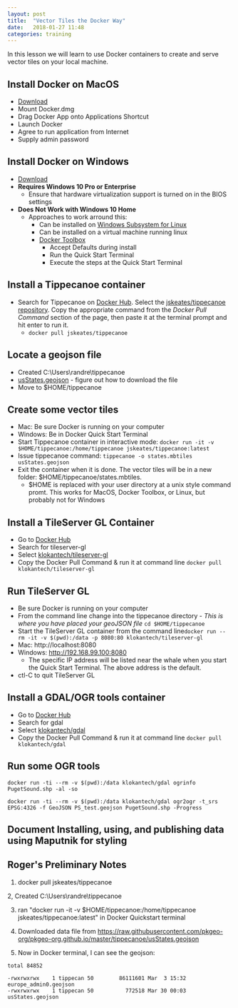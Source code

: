 ```yaml
---
layout: post
title:  "Vector Tiles the Docker Way"
date:   2018-01-27 11:48
categories: training
---
```


In this lesson we will learn to use Docker containers to create and serve vector tiles on your local machine.
<!--more-->

## Install Docker on MacOS
+ [Download](https://store.docker.com/editions/community/docker-ce-desktop-mac)
+ Mount Docker.dmg
+ Drag Docker App onto Applications Shortcut
+ Launch Docker
+ Agree to run application from Internet
+ Supply admin password

## Install Docker on Windows
+ [Download](https://docs.docker.com/docker-for-windows/install/#download-docker-for-windows)
+ __Requires Windows 10 Pro  or Enterprise__
    + Ensure that hardware virtualization support is turned on in the BIOS settings
+ __Does Not Work with Windows 10 Home__
    + Approaches to work arround this:
        + Can be installed on [Windows Subsystem for Linux](https://docs.microsoft.com/en-us/windows/wsl/install-win10)
        + Can be installed on a virtual machine running linux
        + [Docker Toolbox](https://docs.docker.com/toolbox/toolbox_install_windows/)
            + Accept Defaults during install
            + Run the Quick Start Terminal
            + Execute the steps at the Quick Start Terminal 

## Install a Tippecanoe container
+ Search for Tippecanoe on [Docker Hub](https://hub.docker.com/). Select the [jskeates/tippecanoe repository](https://hub.docker.com/r/jskeates/tippecanoe/). Copy the appropriate command from the *Docker Pull Command* section of the page, then paste it at the terminal prompt and hit enter to run it.
    + `docker pull jskeates/tippecanoe`

## Locate a geojson file
+ Created C:\Users\randre\tippecanoe
+ [usStates.geojson](https://github.com/pkgeo-org/pkgeo-org.github.io/tree/master/tippecanoe) - figure out how to download the file
+ Move to $HOME/tippecanoe

## Create some vector tiles
+ Mac: Be sure Docker is running on your computer
+ Windows: Be in Docker Quick Start Terminal
+ Start Tippecanoe container in interactive mode: `docker run -it -v $HOME/tippecanoe:/home/tippecanoe jskeates/tippecanoe:latest`
+ Issue tippecanoe command: `tippecanoe -o states.mbtiles usStates.geojson`
+ Exit the container when it is done. The vector tiles will be in a new folder: $HOME/tippecanoe/states.mbtiles.
    + $HOME is replaced with your user directory at a unix style command promt. This works for MacOS, Docker Toolbox, or Linux, but probably not for Windows

## Install a TileServer GL Container
+ Go to [Docker Hub](https://hub.docker.com/)
+ Search for tileserver-gl
+ Select [klokantech/tileserver-gl](https://hub.docker.com/r/klokantech/tileserver-gl/)
+ Copy the Docker Pull Command & run it at command line `docker pull klokantech/tileserver-gl`

## Run TileServer GL
+ Be sure Docker is running on your computer
+ From the command line change into the tippecanoe directory - *This is where you have placed your geoJSON file* `cd $HOME/tippecanoe`
+ Start the TileServer GL container from the command line`docker run --rm -it -v $(pwd):/data -p 8080:80 klokantech/tileserver-gl`
+ Mac: http://localhost:8080
+ Windows: http://192.168.99.100:8080
    + The specific IP address will be listed near the whale when you start the Quick Start Terminal. The above address is the default.
+ ctl-C to quit TileServer GL

## Install a GDAL/OGR tools container
+ Go to [Docker Hub](https://hub.docker.com/)
+ Search for gdal
+ Select [klokantech/gdal](https://hub.docker.com/r/klokantech/gdal/)
+ Copy the Docker Pull Command & run it at command line `docker pull klokantech/gdal`

## Run some OGR tools
`docker run -ti --rm -v $(pwd):/data klokantech/gdal ogrinfo PugetSound.shp -al -so`

`docker run -ti --rm -v $(pwd):/data klokantech/gdal ogr2ogr -t_srs EPSG:4326 -f GeoJSON PS_test.geojson PugetSound.shp -Progress`

## Document Installing, using, and publishing data using Maputnik for styling ###

## Roger's Preliminary Notes ##
1. docker pull jskeates/tippecanoe

2, Created C:\Users\randre\tippecanoe

3. ran "docker run -it -v $HOME/tippecanoe:/home/tippecanoe jskeates/tippecanoe:latest" in Docker Quickstart terminal

4. Downloaded data file from https://raw.githubusercontent.com/pkgeo-org/pkgeo-org.github.io/master/tippecanoe/usStates.geojson

4. Now in Docker terminal, I can see the geojson:

  ```
total 84852

-rwxrwxrwx    1 tippecan 50        86111601 Mar  3 15:32 europe_admin0.geojson
-rwxrwxrwx    1 tippecan 50          772518 Mar 30 00:03 usStates.geojson
```
